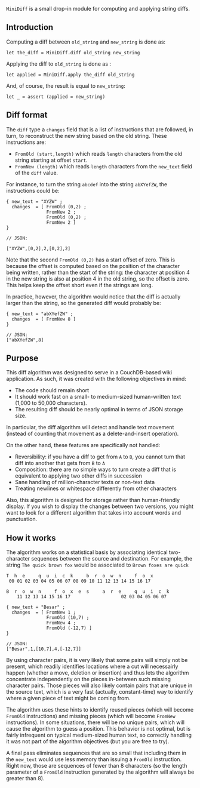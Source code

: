 `MiniDiff` is a small drop-in module for computing and applying string diffs.

## Introduction

Computing a diff between `old_string` and `new_string` is done as: 

    let the_diff = MiniDiff.diff old_string new_string

Applying the diff to `old_string` is done as : 

    let applied = MiniDiff.apply the_diff old_string
     
And, of course, the result is equal to `new_string`:

    let _ = assert (applied = new_string)

## Diff format

The `diff` type a `changes` field that is a list of instructions that are followed, in turn, to reconstruct the new string based on the old string. These instructions are:

 - `FromOld (start,length)` which reads `length` characters from the old string starting at offset `start`. 
 - `FromNew (length)` which reads `length` characters from the `new_text` field of the `diff` value.

For instance, to turn the string `abcdef` into the string `abXYefZW`, the instructions could be: 

    { new_text = "XYZW" ;
      changes  = [ FromOld (0,2) ;
                   FromNew 2 ;
                   FromOld (0,2) ;
                   FromNew 2 ]
    }

    // JSON:

    ["XYZW",[0,2],2,[0,2],2]

Note that the second `FromOld (0,2)` has a start offset of zero. This is because the offset is computed based on the position of the character being written, rather than the start of the string: the character at position 4 in the new string is also at position 4 in the old string, so the offset is zero. This helps keep the offset short even if the strings are long.

In practice, however, the algorithm would notice that the diff is actually larger than the string, so the generated diff would probably be:

    { new_text = "abXYefZW" ;
      changes  = [ FromNew 8 ]
    }

    // JSON:
    ["abXYefZW",8]

## Purpose

This diff algorithm was designed to serve in a CouchDB-based wiki application. As such, it was created with the following objectives in mind:

 - The code should remain short
 - It should work fast on a small- to medium-sized human-written text (1,000 to 50,000 characters).
 - The resulting diff should be nearly optimal in terms of JSON storage size.

In particular, the diff algorithm will detect and handle text movement (instead of counting that movement as a delete-and-insert operation).

On the other hand, these features are specifically not handled: 

 - Reversibility: if you have a diff to get from `A` to `B`, you cannot turn that diff into another that gets from `B` to `A`
 - Composition: there are no simple ways to turn create a diff that is equivalent to applying two other diffs in succession
 - Sane handling of million-character texts or non-text data
 - Treating newlines or whitespace differently from other characters

Also, this algorithm is designed for storage rather than human-friendly display. If you wish to display the changes between two versions, you might want to look for a different algorithm that takes into account words and punctuation.

## How it works

The algorithm works on a statistical basis by associating identical two-character sequences between the source and destination. For example, the string `The quick brown fox` would be associated to `Brown foxes are quick`

    T  h  e     q  u  i  c  k     b  r  o  w  n     f  o  x
     00 01 02 03 04 05 06 07 08 09 10 11 12 13 14 15 16 17 

    B  r  o  w  n     f  o  x  e  s     a  r  e     q  u  i  c  k
        11 12 13 14 15 16 17                   02 03 04 05 06 07
  
    { new_text = "Besar" ;
      changes  = [ FromNew 1 ;
                   FromOld (10,7) ;
                   FromNew 4 ;
                   FromOld (-12,7) ]
    }

    // JSON:
    ["Besar",1,[10,7],4,[-12,7]]

By using character pairs, it is very likely that some pairs will simply not be present, which readily identifies locations where a cut will necessairly happen (whether a move, deletion or insertion) and thus lets the algorithm concentrate independently on the pieces in-between such missing character pairs. Those pieces will also likely contain pairs that are unique in the source text, which is a very fast (actually, constant-time) way to identify where a given piece of text might be coming from.

The algorithm uses these hints to identify reused pieces (which will become `FromOld` instructions) and missing pieces (which will become `FromNew` instructions). In some situations, there will be no unique pairs, which will cause the algorithm to guess a position. This behavior is not optimal, but is fairly infrequent on typical medium-sized human text, so correctly handling it was not part of the algorithm objectives (but you are free to try).

A final pass eliminates sequences that are so small that including them in the `new_text` would use less memory than issuing a `FromOld` instruction. Right now, those are sequences of fewer than 8 characters (so the length parameter of a `FromOld` instruction generated by the algorithm will always be greater than 8). 